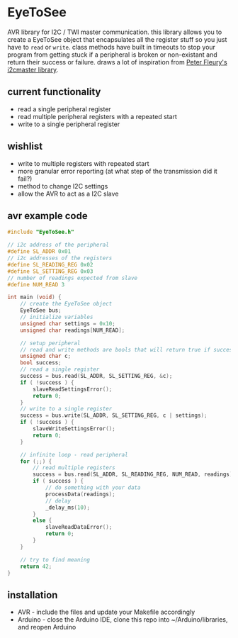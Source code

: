# EyeToSee
AVR library for I2C / TWI  master communication. this library allows you to create a EyeToSee object that encapsulates all the register stuff so you just have to `read` or `write`. class methods have built in timeouts to stop your program from getting stuck if a peripheral is broken or non-existant and return their success or failure. draws a lot of inspiration from [Peter Fleury's i2cmaster library](http://homepage.hispeed.ch/peterfleury/avr-software.html).

## current functionality
* read a single peripheral register
* read multiple peripheral registers with a repeated start
* write to a single peripheral register

## wishlist
* write to multiple registers with repeated start
* more granular error reporting (at what step of the transmission did it fail?)
* method to change I2C settings
* allow the AVR to act as a I2C slave

## avr example code

```c++
#include "EyeToSee.h"

// i2c address of the peripheral
#define SL_ADDR 0x01
// i2c addresses of the registers
#define SL_READING_REG 0x02
#define SL_SETTING_REG 0x03
// number of readings expected from slave
#define NUM_READ 3

int main (void) {
    // create the EyeToSee object
    EyeToSee bus;
    // initialize variables
    unsigned char settings = 0x10;
    unsigned char readings[NUM_READ];

    // setup peripheral
    // read and write methods are bools that will return true if successful
    unsigned char c;
    bool success;
    // read a single register
    success = bus.read(SL_ADDR, SL_SETTING_REG, &c);
    if ( !success ) {
        slaveReadSettingsError();
        return 0;
    }
    // write to a single register
    success = bus.write(SL_ADDR, SL_SETTING_REG, c | settings);
    if ( !success ) {
        slaveWriteSettingsError();
        return 0;
    }

    // infinite loop - read peripheral
    for (;;) {
        // read multiple registers
        success = bus.read(SL_ADDR, SL_READING_REG, NUM_READ, readings);
        if ( success ) {
            // do something with your data
            processData(readings);
            // delay
            _delay_ms(10);
        }
        else {
            slaveReadDataError();
            return 0;
        }
    }

    // try to find meaning
    return 42;
} 
```

## installation
* AVR - include the files and update your Makefile accordingly
* Arduino - close the Arduino IDE, clone this repo into ~/Arduino/libraries, and reopen Arduino
